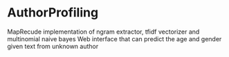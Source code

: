 # AuthorProfiling

MapRecude implementation of ngram extractor, tfidf vectorizer and multinomial naive bayes
Web interface that can predict the age and gender given text from unknown author
